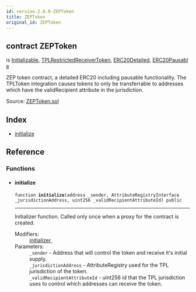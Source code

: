 ```yaml
---
id: version-2.0.0-ZEPToken
title: ZEPToken
original_id: ZEPToken
---
```


<div class="contract-doc"><div class="contract"><h2 class="contract-header"><span class="contract-kind">contract</span> ZEPToken</h2><p class="base-contracts"><span>is</span> <a href="es_zos-lib_contracts_Initializable.html">Initializable</a><span>, </span><a href="es_tpl-contracts-eth_contracts_token_TPLRestrictedReceiverToken.html">TPLRestrictedReceiverToken</a><span>, </span><a href="es_openzeppelin-eth_contracts_token_ERC20_ERC20Detailed.html">ERC20Detailed</a><span>, </span><a href="es_openzeppelin-eth_contracts_token_ERC20_ERC20Pausable.html">ERC20Pausable</a></p><p class="description">ZEP token contract, a detailed ERC20 including pausable functionality. The TPLToken integration causes tokens to only be transferrable to addresses which have the validRecipient attribute in the jurisdiction.</p><div class="source">Source: <a href="git+https://github.com/zeppelinos/zos/blob/v2.0.0/contracts/ZEPToken.sol" target="_blank">ZEPToken.sol</a></div></div><div class="index"><h2>Index</h2><ul><li><a href="ZEPToken.html#initialize">initialize</a></li></ul></div><div class="reference"><h2>Reference</h2><div class="functions"><h3>Functions</h3><ul><li><div class="item function"><span id="initialize" class="anchor-marker"></span><h4 class="name">initialize</h4><div class="body"><code class="signature">function <strong>initialize</strong><span>(address _sender, AttributeRegistryInterface _jurisdictionAddress, uint256 _validRecipientAttributeId) </span><span>public </span></code><hr/><div class="description"><p>Initializer function. Called only once when a proxy for the contract is created.</p></div><dl><dt><span class="label-modifiers">Modifiers:</span></dt><dd><a href="es_zos-lib_contracts_Initializable.html#initializer">initializer </a></dd><dt><span class="label-parameters">Parameters:</span></dt><dd><div><code>_sender</code> - Address that will control the token and receive it&#x27;s initial supply.</div><div><code>_jurisdictionAddress</code> - AttributeRegistry used for the TPL jurisdiction of the token.</div><div><code>_validRecipientAttributeId</code> - uint256 id that the TPL jurisdiction uses to control which addresses can receive the token.</div></dd></dl></div></div></li></ul></div></div></div>
